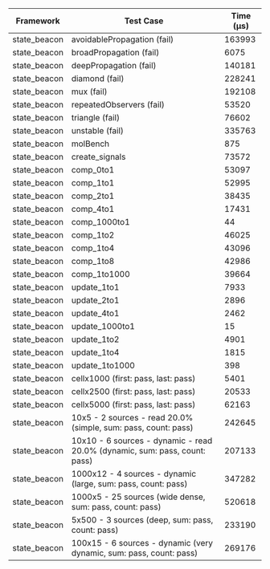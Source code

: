 | Framework | Test Case | Time (μs) |
| --- | --- | --- |
| state_beacon | avoidablePropagation (fail) | 163993 |
| state_beacon | broadPropagation (fail) | 6075 |
| state_beacon | deepPropagation (fail) | 140181 |
| state_beacon | diamond (fail) | 228241 |
| state_beacon | mux (fail) | 192108 |
| state_beacon | repeatedObservers (fail) | 53520 |
| state_beacon | triangle (fail) | 76602 |
| state_beacon | unstable (fail) | 335763 |
| state_beacon | molBench | 875 |
| state_beacon | create_signals | 73572 |
| state_beacon | comp_0to1 | 53097 |
| state_beacon | comp_1to1 | 52995 |
| state_beacon | comp_2to1 | 38435 |
| state_beacon | comp_4to1 | 17431 |
| state_beacon | comp_1000to1 | 44 |
| state_beacon | comp_1to2 | 46025 |
| state_beacon | comp_1to4 | 43096 |
| state_beacon | comp_1to8 | 42986 |
| state_beacon | comp_1to1000 | 39664 |
| state_beacon | update_1to1 | 7933 |
| state_beacon | update_2to1 | 2896 |
| state_beacon | update_4to1 | 2462 |
| state_beacon | update_1000to1 | 15 |
| state_beacon | update_1to2 | 4901 |
| state_beacon | update_1to4 | 1815 |
| state_beacon | update_1to1000 | 398 |
| state_beacon | cellx1000 (first: pass, last: pass) | 5401 |
| state_beacon | cellx2500 (first: pass, last: pass) | 20533 |
| state_beacon | cellx5000 (first: pass, last: pass) | 62163 |
| state_beacon | 10x5 - 2 sources - read 20.0% (simple, sum: pass, count: pass) | 242645 |
| state_beacon | 10x10 - 6 sources - dynamic - read 20.0% (dynamic, sum: pass, count: pass) | 207133 |
| state_beacon | 1000x12 - 4 sources - dynamic (large, sum: pass, count: pass) | 347282 |
| state_beacon | 1000x5 - 25 sources (wide dense, sum: pass, count: pass) | 520618 |
| state_beacon | 5x500 - 3 sources (deep, sum: pass, count: pass) | 233190 |
| state_beacon | 100x15 - 6 sources - dynamic (very dynamic, sum: pass, count: pass) | 269176 |

